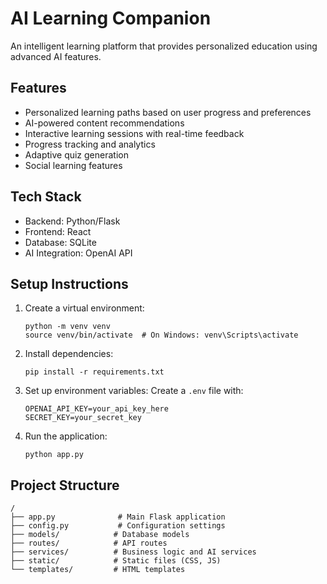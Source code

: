 # AI Learning Companion

An intelligent learning platform that provides personalized education using advanced AI features.

## Features

- Personalized learning paths based on user progress and preferences
- AI-powered content recommendations
- Interactive learning sessions with real-time feedback
- Progress tracking and analytics
- Adaptive quiz generation
- Social learning features

## Tech Stack

- Backend: Python/Flask
- Frontend: React
- Database: SQLite
- AI Integration: OpenAI API

## Setup Instructions

1. Create a virtual environment:
   ```
   python -m venv venv
   source venv/bin/activate  # On Windows: venv\Scripts\activate
   ```

2. Install dependencies:
   ```
   pip install -r requirements.txt
   ```

3. Set up environment variables:
   Create a `.env` file with:
   ```
   OPENAI_API_KEY=your_api_key_here
   SECRET_KEY=your_secret_key
   ```

4. Run the application:
   ```
   python app.py
   ```

## Project Structure

```
/
├── app.py              # Main Flask application
├── config.py           # Configuration settings
├── models/            # Database models
├── routes/            # API routes
├── services/          # Business logic and AI services
├── static/            # Static files (CSS, JS)
└── templates/         # HTML templates
```
